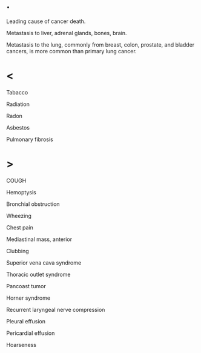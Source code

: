 # .

Leading cause of cancer death.

Metastasis to liver, adrenal glands, bones, brain.

Metastasis to the lung, commonly from breast, colon, prostate, and bladder cancers, is more common than primary lung cancer.

# <

Tabacco

Radiation

Radon

Asbestos

Pulmonary fibrosis

# >

COUGH

Hemoptysis

Bronchial obstruction

Wheezing

Chest pain

Mediastinal mass, anterior

Clubbing

Superior vena cava syndrome

Thoracic outlet syndrome

Pancoast tumor

Horner syndrome

Recurrent laryngeal nerve compression

Pleural effusion

Pericardial effusion

Hoarseness
